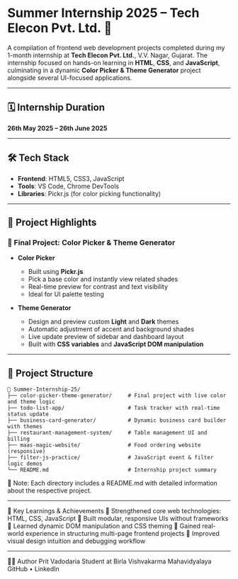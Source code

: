 # Summer Internship 2025 – Tech Elecon Pvt. Ltd. 💼

A compilation of frontend web development projects completed during my 1-month internship at **Tech Elecon Pvt. Ltd.**, V.V. Nagar, Gujarat. The internship focused on hands-on learning in **HTML**, **CSS**, and **JavaScript**, culminating in a dynamic **Color Picker & Theme Generator** project alongside several UI-focused applications.

---

## 🗓️ Internship Duration

**26th May 2025 – 26th June 2025**

---

## 🛠️ Tech Stack

- **Frontend**: HTML5, CSS3, JavaScript  
- **Tools**: VS Code, Chrome DevTools  
- **Libraries**: Pickr.js (for color picking functionality)

---

## 📸 Project Highlights

### 🎨 Final Project: Color Picker & Theme Generator

- **Color Picker**
  - Built using **Pickr.js**
  - Pick a base color and instantly view related shades
  - Real-time preview for contrast and text visibility
  - Ideal for UI palette testing

- **Theme Generator**
  - Design and preview custom **Light** and **Dark** themes
  - Automatic adjustment of accent and background shades
  - Live update preview of sidebar and dashboard layout
  - Built with **CSS variables** and **JavaScript DOM manipulation**

---

## 📂 Project Structure

```text
📁 Summer-Internship-25/
├── color-picker-theme-generator/     # Final project with live color and theme logic
├── todo-list-app/                    # Task tracker with real-time status update
├── business-card-generator/          # Dynamic business card builder with themes
├── restaurant-management-system/     # Table management UI and billing
├── maas-magic-website/               # Food ordering website (responsive)
├── filter-js-practice/               # JavaScript event & filter logic demos
└── README.md                         # Internship project summary
```
📎 Note: Each directory includes a README.md with detailed information about the respective project.

---

🚀 Key Learnings & Achievements
🔹 Strengthened core web technologies: HTML, CSS, JavaScript
🔹 Built modular, responsive UIs without frameworks
🔹 Learned dynamic DOM manipulation and CSS theming
🔹 Gained real-world experience in structuring multi-page frontend projects
🔹 Improved visual design intuition and debugging workflow

---

👨‍💻 Author
Prit Vadodaria
Student at Birla Vishvakarma Mahavidyalaya
GitHub • LinkedIn
